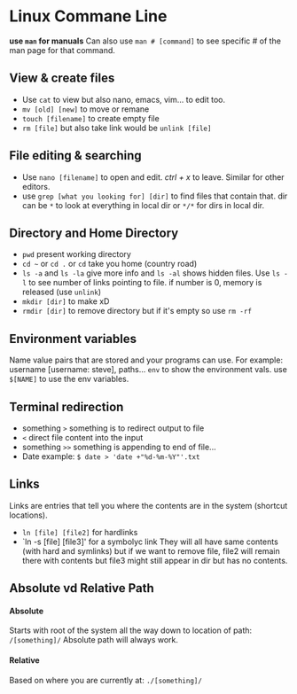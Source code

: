 # Linux Commane Line

**use `man` for manuals** 
Can also use `man # [command]` to see specific # of the man page for that command.

## View & create files
- Use `cat` to view but also nano, emacs, vim... to edit too.
- `mv [old] [new]` to move or remane
- `touch [filename]` to create empty file
- `rm [file]` but also take link would be `unlink [file]`

## File editing & searching
- Use `nano [filename]` to open and edit. _ctrl + x_ to leave. Similar for other editors.
- use `grep [what you looking for] [dir]` to find files that contain that. dir can be `*` to look at everything in local dir or `*/*` for dirs in local dir.

## Directory and Home Directory
- `pwd` present working directory
- `cd ~` or `cd .` or `cd` take you home (country road)
- `ls -a` and `ls -la` give more info and `ls -al` shows hidden files. Use `ls -l` to see number of links pointing to file. if number is 0, memory is released (use `unlink`)
- `mkdir [dir]` to make xD
- `rmdir [dir]` to remove directory but if it's empty so use `rm -rf`

## Environment variables
Name value pairs that are stored and your programs can use. For example: username [username: steve], paths...
`env` to show the environment vals. use `$[NAME]` to use the env variables.

## Terminal redirection
- something `>` something is to redirect output to file
- `<` direct file content into the input
- something `>>` something is appending to end of file...
- Date example: `$ date > 'date +"%d-%m-%Y"'.txt`

## Links
Links are entries that tell you where the contents are in the system (shortcut locations).
- `ln [file] [file2]` for hardlinks
- `ln -s [file] [file3]' for a symbolyc link
They will all have same contents (with hard and symlinks) but if we want to remove file, file2 will remain there with contents but file3 might still appear in dir but has no contents.

## Absolute vd Relative Path
#### Absolute
Starts with root of the system all the way down to location of path: `/[something]/`
Absolute path will always work.
#### Relative
Based on where you are currently at: `./[something]/`